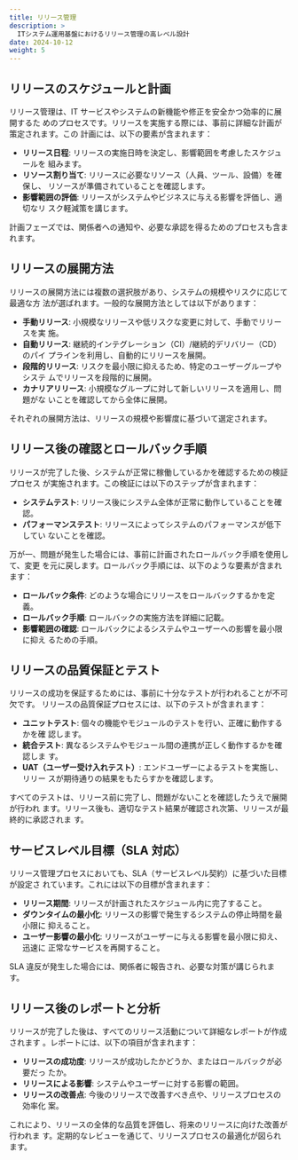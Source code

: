 ```yaml
---
title: リリース管理
description: >
  ITシステム運用基盤におけるリリース管理の高レベル設計
date: 2024-10-12
weight: 5
---
```


## リリースのスケジュールと計画

リリース管理は、IT サービスやシステムの新機能や修正を安全かつ効率的に展開するた
めのプロセスです。リリースを実施する際には、事前に詳細な計画が策定されます。この
計画には、以下の要素が含まれます：

- **リリース日程**: リリースの実施日時を決定し、影響範囲を考慮したスケジュールを
  組みます。
- **リソース割り当て**: リリースに必要なリソース（人員、ツール、設備）を確保し、
  リソースが準備されていることを確認します。
- **影響範囲の評価**: リリースがシステムやビジネスに与える影響を評価し、適切なリ
  スク軽減策を講じます。

計画フェーズでは、関係者への通知や、必要な承認を得るためのプロセスも含まれます。

## リリースの展開方法

リリースの展開方法には複数の選択肢があり、システムの規模やリスクに応じて最適な方
法が選ばれます。一般的な展開方法としては以下があります：

- **手動リリース**: 小規模なリリースや低リスクな変更に対して、手動でリリースを実
  施。
- **自動リリース**: 継続的インテグレーション（CI）/継続的デリバリー（CD）のパイ
  プラインを利用し、自動的にリリースを展開。
- **段階的リリース**: リスクを最小限に抑えるため、特定のユーザーグループやシステ
  ムでリリースを段階的に展開。
- **カナリアリリース**: 小規模なグループに対して新しいリリースを適用し、問題がな
  いことを確認してから全体に展開。

それぞれの展開方法は、リリースの規模や影響度に基づいて選定されます。

## リリース後の確認とロールバック手順

リリースが完了した後、システムが正常に稼働しているかを確認するための検証プロセス
が実施されます。この検証には以下のステップが含まれます：

- **システムテスト**: リリース後にシステム全体が正常に動作していることを確認。
- **パフォーマンステスト**: リリースによってシステムのパフォーマンスが低下してい
  ないことを確認。

万が一、問題が発生した場合には、事前に計画されたロールバック手順を使用して、変更
を元に戻します。ロールバック手順には、以下のような要素が含まれます：

- **ロールバック条件**: どのような場合にリリースをロールバックするかを定義。
- **ロールバック手順**: ロールバックの実施方法を詳細に記載。
- **影響範囲の確認**: ロールバックによるシステムやユーザーへの影響を最小限に抑え
  るための手順。

## リリースの品質保証とテスト

リリースの成功を保証するためには、事前に十分なテストが行われることが不可欠です。
リリースの品質保証プロセスには、以下のテストが含まれます：

- **ユニットテスト**: 個々の機能やモジュールのテストを行い、正確に動作するかを確
  認します。
- **統合テスト**: 異なるシステムやモジュール間の連携が正しく動作するかを確認しま
  す。
- **UAT（ユーザー受け入れテスト）**: エンドユーザーによるテストを実施し、リリー
  スが期待通りの結果をもたらすかを確認します。

すべてのテストは、リリース前に完了し、問題がないことを確認したうえで展開が行われ
ます。リリース後も、適切なテスト結果が確認され次第、リリースが最終的に承認されま
す。

## サービスレベル目標（SLA 対応）

リリース管理プロセスにおいても、SLA（サービスレベル契約）に基づいた目標が設定さ
れています。これには以下の目標が含まれます：

- **リリース期間**: リリースが計画されたスケジュール内に完了すること。
- **ダウンタイムの最小化**: リリースの影響で発生するシステムの停止時間を最小限に
  抑えること。
- **ユーザー影響の最小化**: リリースがユーザーに与える影響を最小限に抑え、迅速に
  正常なサービスを再開すること。

SLA 違反が発生した場合には、関係者に報告され、必要な対策が講じられます。

## リリース後のレポートと分析

リリースが完了した後は、すべてのリリース活動について詳細なレポートが作成されます
。レポートには、以下の項目が含まれます：

- **リリースの成功度**: リリースが成功したかどうか、またはロールバックが必要だっ
  たか。
- **リリースによる影響**: システムやユーザーに対する影響の範囲。
- **リリースの改善点**: 今後のリリースで改善すべき点や、リリースプロセスの効率化
  案。

これにより、リリースの全体的な品質を評価し、将来のリリースに向けた改善が行われま
す。定期的なレビューを通じて、リリースプロセスの最適化が図られます。
